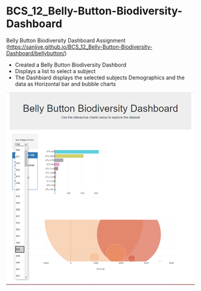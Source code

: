 # BCS_12_Belly-Button-Biodiversity-Dashboard

Belly Button Biodiversity Dashboard Assignment 
(https://sanjive.github.io/BCS_12_Belly-Button-Biodiversity-Dashboard/bellybutton/)

- Created a Belly Button Biodiversity Dashbord
- Displays a list to select a subject
- The Dashbiard displays the selected subjects Demographics and the data as Horizontal bar and bubble charts

![Belly Button Biodiversity Dashboard](images/bellybutton-image01.png)
